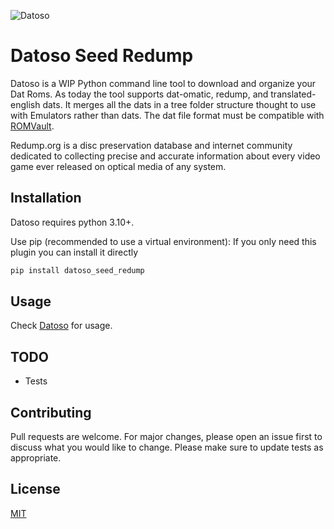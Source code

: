 ![Datoso](https://github.com/laromicas/datoso/blob/master/bearlogo.png)

# Datoso Seed Redump

Datoso is a WIP Python command line tool to download and organize your Dat Roms.
As today the tool supports dat-omatic, redump, and translated-english dats.
It merges all the dats in a tree folder structure thought to use with Emulators rather than dats.
The dat file format must be compatible with [ROMVault](https://www.romvault.com/).

Redump.org is a disc preservation database and internet community dedicated to collecting precise and accurate information about every video game ever released on optical media of any system.

## Installation

Datoso requires python 3.10+.

Use pip (recommended to use a virtual environment):
If you only need this plugin you can install it directly

``` bash
pip install datoso_seed_redump

```

## Usage

Check [Datoso](https://github.com/laromicas/datoso) for usage.


## TODO

-   Tests

## Contributing

Pull requests are welcome. For major changes, please open an issue first to discuss what you would like to change.
Please make sure to update tests as appropriate.

## License

[MIT](https://choosealicense.com/licenses/mit/)

